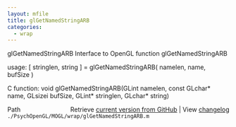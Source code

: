 ```yaml
---
layout: mfile
title: glGetNamedStringARB
categories:
  - wrap
---
```


glGetNamedStringARB  Interface to OpenGL function glGetNamedStringARB

usage:  \[ stringlen, string \] = glGetNamedStringARB\( namelen, name, bufSize \)

C function:  void glGetNamedStringARB\(GLint namelen, const GLchar\* name, GLsizei bufSize, GLint\* stringlen, GLchar\* string\)


<div class="code_header" style="text-align:right;">
  <span style="float:left;">Path&nbsp;&nbsp;</span> <span class="counter">Retrieve <a href=
  "https://raw.github.com/Psychtoolbox-3/Psychtoolbox-3/beta/./PsychOpenGL/MOGL/wrap/glGetNamedStringARB.m">current version from GitHub</a> | View <a href=
  "https://github.com/Psychtoolbox-3/Psychtoolbox-3/commits/beta/./PsychOpenGL/MOGL/wrap/glGetNamedStringARB.m">changelog</a></span>
</div>
<div class="code">
  <code>./PsychOpenGL/MOGL/wrap/glGetNamedStringARB.m</code>
</div>
